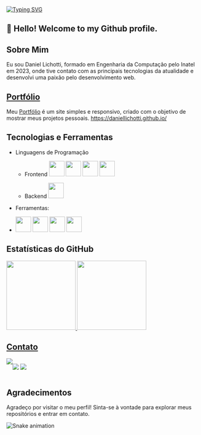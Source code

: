 
[![Typing SVG](https://readme-typing-svg.demolab.com/?lines=Daniel+Lichotti;Developer)](https://git.io/typing-svg)

## 👋 Hello! Welcome to my Github profile.

## Sobre Mim

Eu sou Daniel Lichotti, formado em Engenharia da Computação pelo Inatel em 2023, onde tive contato com as principais tecnologias da atualidade e desenvolvi uma paixão pelo desenvolvimento web.

## [Portfólio](https://daniellichotti.github.io/)

Meu [Portfólio](https://daniellichotti.github.io/) é um site simples e responsivo, criado com o objetivo de mostrar meus projetos pessoais.
https://daniellichotti.github.io/

## Tecnologias e Ferramentas

-   Linguagens de Programação

    -   Frontend
        [<img src="https://cdn.jsdelivr.net/gh/devicons/devicon/icons/html5/html5-original.svg" width="40" height="40"/>](https://developer.mozilla.org/en-US/docs/Glossary/HTML5)
        [<img src="https://cdn.jsdelivr.net/gh/devicons/devicon/icons/css3/css3-original.svg" width="40" height="40" />](https://developer.mozilla.org/en-US/docs/Web/CSS)
        [<img src="https://cdn.jsdelivr.net/gh/devicons/devicon/icons/javascript/javascript-original.svg" width="40" height="40"/>](https://developer.mozilla.org/en-US/docs/Web/JavaScript)
        [<img src="https://cdn.jsdelivr.net/gh/devicons/devicon/icons/typescript/typescript-original.svg" width="40" height="40"/>](https://www.typescriptlang.org/)
        

    -   Backend
        [<img src="https://cdn.jsdelivr.net/gh/devicons/devicon/icons/python/python-original-wordmark.svg" width="40" height="40"/>](https://www.python.org/)

-   Ferramentas:
-   [<img src="https://cdn.jsdelivr.net/gh/devicons/devicon/icons/react/react-original-wordmark.svg"  width="40" height="40"/>](https://legacy.reactjs.org/)
        [<img src="https://cdn.jsdelivr.net/gh/devicons/devicon/icons/nodejs/nodejs-original-wordmark.svg" width="40" height="40"/>](https://nodejs.org/en)
    [<img src="https://cdn.jsdelivr.net/gh/devicons/devicon/icons/git/git-original-wordmark.svg" width="40" height="40"/>](https://git-scm.com/)
    [<img src="https://cdn.jsdelivr.net/gh/devicons/devicon/icons/linux/linux-original.svg"  width="40" height="40"/>](https://www.google.com)

<!---

## Projetos Destacados

-   [Nome do Projeto]: Breve descrição do projeto e link para o repositório.
-   [Nome do Projeto]: Breve descrição do projeto e link para o repositório.
-   [Nome do Projeto]: Breve descrição do projeto e link para o repositório.
-->

## Estatísticas do GitHub

<div>
<a href="https://github.com/daniellichotti">
<img loading="lazy" height="180em" src="https://github-readme-stats.vercel.app/api/top-langs/?username=daniellichotti&layout=compact&langs_count=7"/>
<img loading="lazy" height="180em" src="https://github-readme-stats.vercel.app/api?username=daniellichotti&show_icons=true&include_all_commits=true&count_private=true"/>
</div>

## Contato

<div style="display:flex">
<a href="https://instagram.com/daniellichotti" target="_blank"><img loading="lazy" src="https://img.shields.io/badge/-Instagram-%23E4405F?style=for-the-badge&logo=instagram&logoColor=white" target="_blank"></a>

<a href = "mailto:danielclichotti@gmail.com"><img loading="lazy" src="https://img.shields.io/badge/Gmail-D14836?style=for-the-badge&logo=gmail&logoColor=white" target="_blank"></a>
<a href="https://www.linkedin.com/in/daniel-lichotti-ba8131225" target="_blank"><img loading="lazy" src="https://img.shields.io/badge/-LinkedIn-%230077B5?style=for-the-badge&logo=linkedin&logoColor=white" target="_blank"></a>   
</div>

<!---
## Contribuições

-   [Nome do Projeto]: Link para o projeto e breve descrição da sua contribuição.
-   [Nome do Projeto]: Link para o projeto e breve descrição da sua contribuição.
-->

## Agradecimentos

Agradeço por visitar o meu perfil! Sinta-se à vontade para explorar meus repositórios e entrar em contato.


![Snake animation](https://github.com/daniellichotti/daniellichotti/blob/output/github-contribution-grid-snake.svg)

